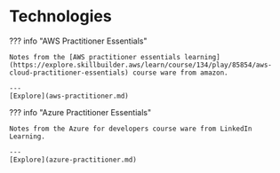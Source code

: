 # Technologies

??? info "AWS Practitioner Essentials"

    Notes from the [AWS practitioner essentials learning](https://explore.skillbuilder.aws/learn/course/134/play/85854/aws-cloud-practitioner-essentials) course ware from amazon.
    
    ---
    [Explore](aws-practitioner.md)


??? info "Azure Practitioner Essentials"

    Notes from the Azure for developers course ware from LinkedIn Learning.
    
    ---
    [Explore](azure-practitioner.md)